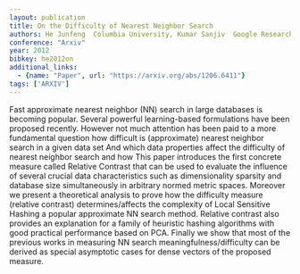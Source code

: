 ```yaml
---
layout: publication
title: On the Difficulty of Nearest Neighbor Search
authors: He Junfeng  Columbia University, Kumar Sanjiv  Google Research, Chang Shih-Fu  Columbia University
conference: "Arxiv"
year: 2012
bibkey: he2012on
additional_links:
  - {name: "Paper", url: "https://arxiv.org/abs/1206.6411"}
tags: ['ARXIV']
---
```

Fast approximate nearest neighbor (NN) search in large databases is becoming popular. Several powerful learning-based formulations have been proposed recently. However not much attention has been paid to a more fundamental question how difficult is (approximate) nearest neighbor search in a given data set And which data properties affect the difficulty of nearest neighbor search and how This paper introduces the first concrete measure called Relative Contrast that can be used to evaluate the influence of several crucial data characteristics such as dimensionality sparsity and database size simultaneously in arbitrary normed metric spaces. Moreover we present a theoretical analysis to prove how the difficulty measure (relative contrast) determines/affects the complexity of Local Sensitive Hashing a popular approximate NN search method. Relative contrast also provides an explanation for a family of heuristic hashing algorithms with good practical performance based on PCA. Finally we show that most of the previous works in measuring NN search meaningfulness/difficulty can be derived as special asymptotic cases for dense vectors of the proposed measure.
